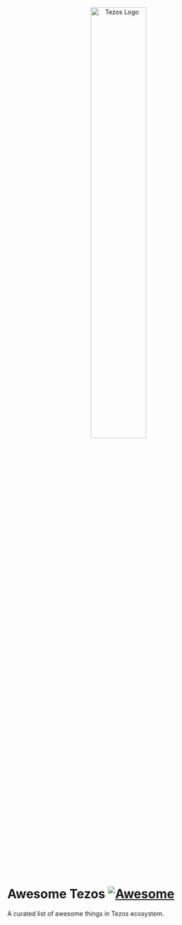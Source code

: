 <div align="center">
    <img src="https://raw.githubusercontent.com/tezos-contrib/awesome-tezos/master/images/tezos.svg" alt="Tezos Logo" width="50%">
</div>

# **Awesome Tezos** [![Awesome](https://cdn.rawgit.com/sindresorhus/awesome/d7305f38d29fed78fa85652e3a63e154dd8e8829/media/badge.svg)](https://github.com/sindresorhus/awesome)

A curated list of awesome things in Tezos ecosystem.
